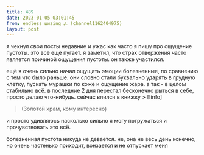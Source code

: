 ```yaml
---
title: 489
date: 2023-01-05 03:01:45
from: endless шизing ⍼ (channel1162404975)
layout: post
---
```


я чекнул свои посты недавние и ужас как часто я пишу про ощущение пустоты. это всё ещё пугает. я заметил, что страх отвержения часто является причиной ощущения пустоты. он также участился.

ещё я очень сильно начал ощущать эмоции болезненные, по сравнению с тем что было раньше. они словно стали буквально ударять в грудную клетку, пускать мурашки по коже и ощущение жара. а так - в целом стабильно всё. в последние 2 дня перестал бесконечно рыться в себе, просто делаю что-нибудь. сейчас влился в книжку > [!info]
> (Золотой храм, кому интересно)

 и просто удивляюсь насколько сильно я могу погружаться и прочувствовать это всё.

болезненная пустота никуда не девается. не, она не весь день конечно, но очень частенько приходит, вонзается и не отпускает меня
